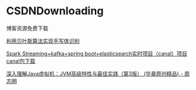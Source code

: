 # CSDNDownloading
博客资源免费下载

[利用贝叶斯算法实现手写体识别](https://blog.csdn.net/Nonoroya_Zoro/article/details/80600684)

[Spark Streaming+kafka+spring boot+elasticsearch实时项目（canal）项目canal包下载](https://share.weiyun.com/eGDEGvYA)

[深入理解Java虚拟机：JVM高级特性与最佳实践（第3版） (华章原创精品) - 周志明](https://share.weiyun.com/l4hSY7t5)
